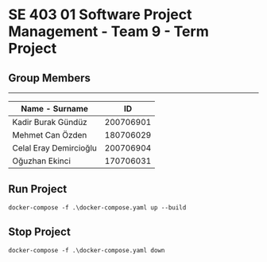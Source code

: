 # SE 403 01 Software Project Management - Team 9 - Term Project

## Group Members

---

| Name - Surname         | ID        |
| ---------------------- | --------- |
| Kadir Burak Gündüz     | 200706901 |
| Mehmet Can Özden       | 180706029 |
| Celal Eray Demircioğlu | 200706904 |
| Oğuzhan Ekinci         | 170706031 |


## Run Project

```shell
docker-compose -f .\docker-compose.yaml up --build
```

## Stop Project

```shell
docker-compose -f .\docker-compose.yaml down
```
